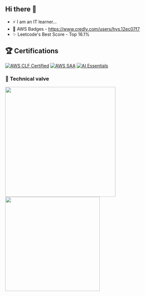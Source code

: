 ## Hi there 👋
- ⚡ I am an IT learner...
- 🌱 AWS Badges - https://www.credly.com/users/hys.12ec07f7
- ✨ Leetcode's Best Score - Top 16.1%
 
## 🏆 Certifications

[![AWS CLF Certified](https://img.shields.io/badge/AWS-Cloud_Practitioner-FF9900?style=flat&logo=amazonaws&logoColor=white)](https://aws.amazon.com/certification/certified-cloud-practitioner/)
[![AWS SAA](https://img.shields.io/badge/AWS-SAA-blue?style=flat&logo=amazonaws&logoColor=white)](https://aws.amazon.com/certification/certified-solutions-architect-associate/)
[![AI Essentials](https://img.shields.io/badge/AI-Essentials%20V2-purple?style=flat&logo=brain&logoColor=white)](https://certnexus.com/certification/artificial-intelligence-essentials/)



<h3>
🧠 Technical valve
</h3>
 <a href="https://skillicons.dev" target="_blank">
    <img src="https://skillicons.dev/icons?i=html,css,js,mysql,nodejs,java,git,aws,docker,powershell,php,postman,py,vscode,ubuntu,sqlite,npm&perline=8" width="350" />
 </a>

<img src="https://github-readme-stats.vercel.app/api/top-langs/?username=Salina-Huang&layout=compact&theme=transparent&hide_border=true" width="300">






 




